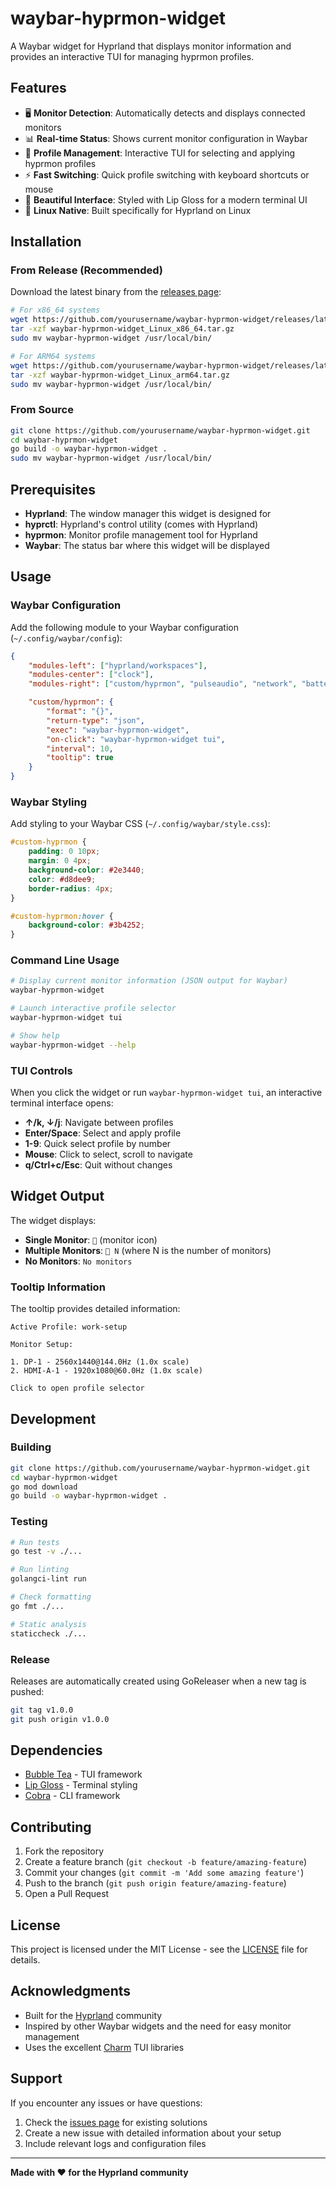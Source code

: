 # waybar-hyprmon-widget

A Waybar widget for Hyprland that displays monitor information and provides an interactive TUI for managing hyprmon profiles.

## Features

- 🖥️ **Monitor Detection**: Automatically detects and displays connected monitors
- 📊 **Real-time Status**: Shows current monitor configuration in Waybar
- 🎯 **Profile Management**: Interactive TUI for selecting and applying hyprmon profiles
- ⚡ **Fast Switching**: Quick profile switching with keyboard shortcuts or mouse
- 🎨 **Beautiful Interface**: Styled with Lip Gloss for a modern terminal UI
- 🐧 **Linux Native**: Built specifically for Hyprland on Linux

## Installation

### From Release (Recommended)

Download the latest binary from the [releases page](../../releases):

```bash
# For x86_64 systems
wget https://github.com/yourusername/waybar-hyprmon-widget/releases/latest/download/waybar-hyprmon-widget_Linux_x86_64.tar.gz
tar -xzf waybar-hyprmon-widget_Linux_x86_64.tar.gz
sudo mv waybar-hyprmon-widget /usr/local/bin/

# For ARM64 systems
wget https://github.com/yourusername/waybar-hyprmon-widget/releases/latest/download/waybar-hyprmon-widget_Linux_arm64.tar.gz
tar -xzf waybar-hyprmon-widget_Linux_arm64.tar.gz
sudo mv waybar-hyprmon-widget /usr/local/bin/
```

### From Source

```bash
git clone https://github.com/yourusername/waybar-hyprmon-widget.git
cd waybar-hyprmon-widget
go build -o waybar-hyprmon-widget .
sudo mv waybar-hyprmon-widget /usr/local/bin/
```

## Prerequisites

- **Hyprland**: The window manager this widget is designed for
- **hyprctl**: Hyprland's control utility (comes with Hyprland)
- **hyprmon**: Monitor profile management tool for Hyprland
- **Waybar**: The status bar where this widget will be displayed

## Usage

### Waybar Configuration

Add the following module to your Waybar configuration (`~/.config/waybar/config`):

```json
{
    "modules-left": ["hyprland/workspaces"],
    "modules-center": ["clock"],
    "modules-right": ["custom/hyprmon", "pulseaudio", "network", "battery"],

    "custom/hyprmon": {
        "format": "{}",
        "return-type": "json",
        "exec": "waybar-hyprmon-widget",
        "on-click": "waybar-hyprmon-widget tui",
        "interval": 10,
        "tooltip": true
    }
}
```

### Waybar Styling

Add styling to your Waybar CSS (`~/.config/waybar/style.css`):

```css
#custom-hyprmon {
    padding: 0 10px;
    margin: 0 4px;
    background-color: #2e3440;
    color: #d8dee9;
    border-radius: 4px;
}

#custom-hyprmon:hover {
    background-color: #3b4252;
}
```

### Command Line Usage

```bash
# Display current monitor information (JSON output for Waybar)
waybar-hyprmon-widget

# Launch interactive profile selector
waybar-hyprmon-widget tui

# Show help
waybar-hyprmon-widget --help
```

### TUI Controls

When you click the widget or run `waybar-hyprmon-widget tui`, an interactive terminal interface opens:

- **↑/k, ↓/j**: Navigate between profiles
- **Enter/Space**: Select and apply profile
- **1-9**: Quick select profile by number
- **Mouse**: Click to select, scroll to navigate
- **q/Ctrl+c/Esc**: Quit without changes

## Widget Output

The widget displays:

- **Single Monitor**: `󰍹` (monitor icon)
- **Multiple Monitors**: `󰍹 N` (where N is the number of monitors)
- **No Monitors**: `No monitors`

### Tooltip Information

The tooltip provides detailed information:

```
Active Profile: work-setup

Monitor Setup:

1. DP-1 - 2560x1440@144.0Hz (1.0x scale)
2. HDMI-A-1 - 1920x1080@60.0Hz (1.0x scale)

Click to open profile selector
```

## Development

### Building

```bash
git clone https://github.com/yourusername/waybar-hyprmon-widget.git
cd waybar-hyprmon-widget
go mod download
go build -o waybar-hyprmon-widget .
```

### Testing

```bash
# Run tests
go test -v ./...

# Run linting
golangci-lint run

# Check formatting
go fmt ./...

# Static analysis
staticcheck ./...
```

### Release

Releases are automatically created using GoReleaser when a new tag is pushed:

```bash
git tag v1.0.0
git push origin v1.0.0
```

## Dependencies

- [Bubble Tea](https://github.com/charmbracelet/bubbletea) - TUI framework
- [Lip Gloss](https://github.com/charmbracelet/lipgloss) - Terminal styling
- [Cobra](https://github.com/spf13/cobra) - CLI framework

## Contributing

1. Fork the repository
2. Create a feature branch (`git checkout -b feature/amazing-feature`)
3. Commit your changes (`git commit -m 'Add some amazing feature'`)
4. Push to the branch (`git push origin feature/amazing-feature`)
5. Open a Pull Request

## License

This project is licensed under the MIT License - see the [LICENSE](LICENSE) file for details.

## Acknowledgments

- Built for the [Hyprland](https://hyprland.org/) community
- Inspired by other Waybar widgets and the need for easy monitor management
- Uses the excellent [Charm](https://charm.sh/) TUI libraries

## Support

If you encounter any issues or have questions:

1. Check the [issues page](../../issues) for existing solutions
2. Create a new issue with detailed information about your setup
3. Include relevant logs and configuration files

---

**Made with ❤️ for the Hyprland community**